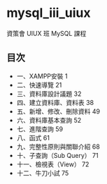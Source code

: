 # mysql_iii_uiux
資策會 UIUX 班 MySQL 課程

## 目次
- 一、XAMPP安裝	1
- 二、快速導覽	21
- 三、資料庫設計議題	32
- 四、建立資料庫、資料表	38
- 五、新增、修改、刪除資料	49
- 六、資料庫基本查詢	52
- 七、進階查詢	59
- 八、函式	61
- 九、完整性原則與關聯介紹	68
- 十、子查詢（Sub Query）	71
- 十一、檢視表（View）	72
- 十二、牛刀小試	75
